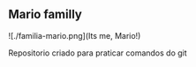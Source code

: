 ## Mario familly

![./familia-mario.png](Its me, Mario!)

Repositorio criado para praticar comandos do git


